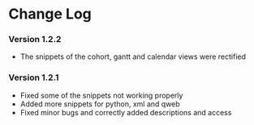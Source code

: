 # Change Log

### Version 1.2.2

- The snippets of the cohort, gantt and calendar views were rectified

### Version 1.2.1

- Fixed some of the snippets not working properly
- Added more snippets for python, xml and qweb
- Fixed minor bugs and correctly added descriptions and access
